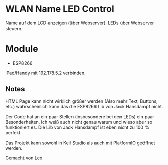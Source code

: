 # WLAN Name LED Control

Name auf dem LCD anzeigen (über Webserver). LEDs über Webserver steuern.

# Module
- ESP8266

iPad/Handy mit 192.178.5.2 verbinden.

## Notes
HTML Page kann nicht wirklich größer werden (Also mehr Text, Buttons, etc.) wahrscheinlich kann das die ESP8266 Lib von Jack Hansdampf nicht.

Der Code hat an ein paar Stellen (insbesondere bei den LEDs) ein paar Besonderheiten.
Ich weiß auch nicht genau warum und wieso aber so funktioniert es.
Die Lib von Jack Hansdampf ist eben nicht zu 100 % perfekt.

Das Projekt kann sowohl in Keil Studio als auch mit PlatformIO geöffnet werden.

Gemacht von Leo